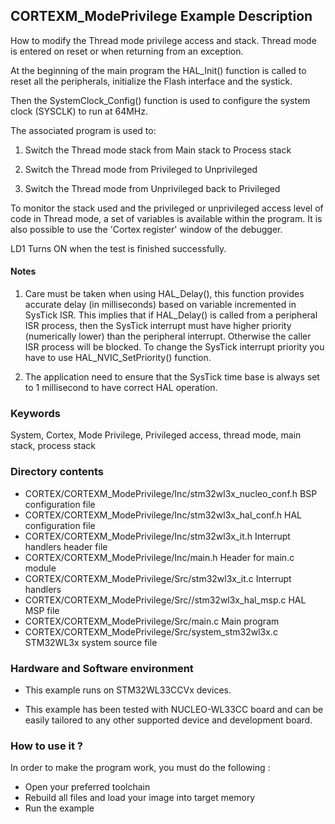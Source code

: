 ## <b>CORTEXM_ModePrivilege Example Description</b>

How to modify the Thread mode privilege access and stack. Thread mode is entered
on reset or when returning from an exception.

At the beginning of the main program the HAL_Init() function is called to reset
all the peripherals, initialize the Flash interface and the systick.

Then the SystemClock_Config() function is used to configure the system
clock (SYSCLK) to run at  64MHz.

The associated program is used to:

1. Switch the Thread mode stack from Main stack to Process stack

2. Switch the Thread mode from Privileged to Unprivileged

3. Switch the Thread mode from Unprivileged back to Privileged

To monitor the stack used and the privileged or unprivileged access level of code
in Thread mode, a set of variables is available within the program. It is also
possible to use the 'Cortex register' window of the debugger.

LD1 Turns ON when the test is finished successfully.

#### <b>Notes</b>

1. Care must be taken when using HAL_Delay(), this function provides accurate delay (in milliseconds)
      based on variable incremented in SysTick ISR. This implies that if HAL_Delay() is called from
      a peripheral ISR process, then the SysTick interrupt must have higher priority (numerically lower)
      than the peripheral interrupt. Otherwise the caller ISR process will be blocked.
      To change the SysTick interrupt priority you have to use HAL_NVIC_SetPriority() function.
      
2.  The application need to ensure that the SysTick time base is always set to 1 millisecond
      to have correct HAL operation.

### <b>Keywords</b>

System, Cortex, Mode Privilege, Privileged access, thread mode, main stack, process stack

### <b>Directory contents</b>

  - CORTEX/CORTEXM_ModePrivilege/Inc/stm32wl3x_nucleo_conf.h     BSP configuration file
  - CORTEX/CORTEXM_ModePrivilege/Inc/stm32wl3x_hal_conf.h    HAL configuration file
  - CORTEX/CORTEXM_ModePrivilege/Inc/stm32wl3x_it.h          Interrupt handlers header file
  - CORTEX/CORTEXM_ModePrivilege/Inc/main.h                  Header for main.c module
  - CORTEX/CORTEXM_ModePrivilege/Src/stm32wl3x_it.c          Interrupt handlers
  - CORTEX/CORTEXM_ModePrivilege/Src//stm32wl3x_hal_msp.c     HAL MSP file
  - CORTEX/CORTEXM_ModePrivilege/Src/main.c                  Main program
  - CORTEX/CORTEXM_ModePrivilege/Src/system_stm32wl3x.c      STM32WL3x system source file

### <b>Hardware and Software environment</b>

  - This example runs on STM32WL33CCVx devices.
    
  - This example has been tested with NUCLEO-WL33CC board and can be
    easily tailored to any other supported device and development board.      

### <b>How to use it ?</b>

In order to make the program work, you must do the following :

- Open your preferred toolchain 
- Rebuild all files and load your image into target memory
- Run the example

